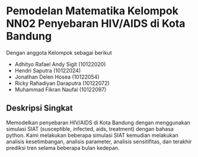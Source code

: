 # Pemodelan Matematika Kelompok NN02 Penyebaran HIV/AIDS di Kota Bandung  
Dengan anggota Kelompok sebagai berikut  
- Adhityo Rafael Andy Sigit (10122020)
- Hendri Saputra (10122024)
- Jonathan Delen Hosea (10122054)
- Ricky Rahadiyan Daraputra (10122072)
- Muhammad Fikran Naufal (10122097)

## Deskripsi Singkat  
Memodelkan penyebaran HIV/AIDS di Kota Bandung dengan menggunakan simulasi SIAT (susceptible, infected, aids, treatment) dengan bahasa python. Kami melakukan beberapa simulasi SIAT kemudian melakukan analisis kesetimbangan, analisis parameter, analisis sensitifitas, dan terakhir prediksi tren selama beberapa bulan kedepan.
